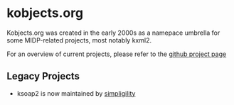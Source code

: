 # kobjects.org

Kobjects.org was created in the early 2000s as a namepace umbrella for some MIDP-related projects, most notably kxml2. 



For an overview of current projects, please refer to the [github project page](https://github.com/kobjects)

## Legacy Projects

- ksoap2 is now maintained by [simpligility](http://simpligility.github.io/ksoap2-android/index.html)
